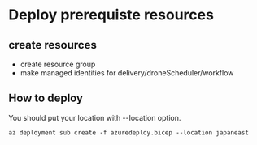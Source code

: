 # Deploy prerequiste resources

## create resources

- create resource group
- make managed identities for delivery/droneScheduler/workflow

## How to deploy

You should put your location with --location option.

```
az deployment sub create -f azuredeploy.bicep --location japaneast
```